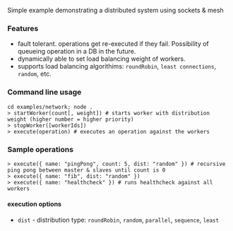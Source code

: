 Simple example demonstrating a distributed system using sockets & mesh

### Features

- fault tolerant. operations get re-executed if they fail. Possibility of queueing operation in a DB in the future.
- dynamically able to set load balancing weight of workers.
- supports load balancing algorithims: `roundRobin`, `least connections`, `random`, etc.


### Command line usage

````
cd examples/network; node .
> startWorker(count[, weight]) # starts worker with distribution weight (higher number = higher priority)
> stopWorker([workerIds])
> execute(operation) # executes an operation against the workers
````

### Sample operations

````
> execute({ name: "pingPong", count: 5, dist: "random" }) # recursive ping pong between master & slaves until count is 0
> execute({ name: "fib", dist: "random" })
> execute({ name: "healthcheck" }) # runs healthcheck against all workers
````


#### execution options

- `dist` - distribution type: `roundRobin`, `random`, `parallel`, `sequence`, `least`
